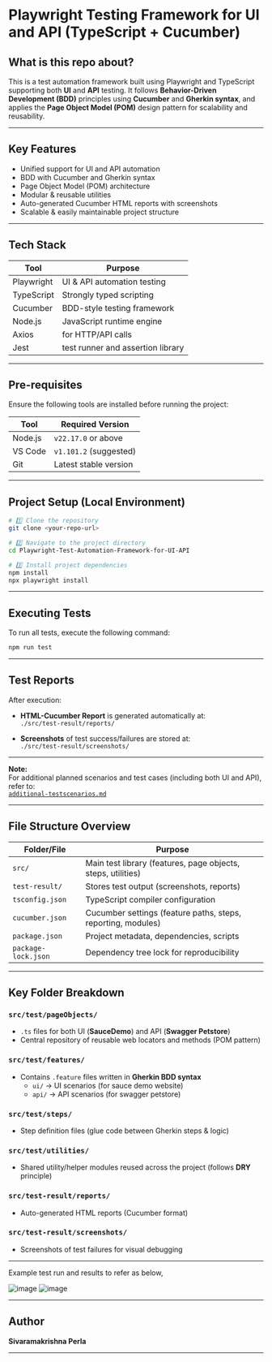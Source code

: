 #  Playwright Testing Framework for UI and API (TypeScript + Cucumber)

## What is this repo about?

This is a test automation framework built using Playwright and TypeScript supporting both **UI** and **API** testing. It follows **Behavior-Driven Development (BDD)** principles using **Cucumber** and **Gherkin syntax**, and applies the **Page Object Model (POM)** design pattern for scalability and reusability.

---

##  Key Features

-  Unified support for UI and API automation
-  BDD with Cucumber and Gherkin syntax  
-  Page Object Model (POM) architecture  
-  Modular & reusable utilities  
-  Auto-generated Cucumber HTML reports with screenshots  
-  Scalable & easily maintainable project structure  

---

## Tech Stack

| Tool        | Purpose                          |
|-------------|----------------------------------|
| Playwright  | UI & API automation testing      |
| TypeScript  | Strongly typed scripting         |
| Cucumber    | BDD-style testing framework      |
| Node.js     | JavaScript runtime engine        |
| Axios       | for HTTP/API calls               |
| Jest        | test runner and assertion library|

---

## Pre-requisites

Ensure the following tools are installed before running the project:

| Tool       | Required Version     |
|------------|----------------------|
| Node.js    | `v22.17.0` or above  |
| VS Code    | `v1.101.2` (suggested) |
| Git        | Latest stable version |

---

##  Project Setup (Local Environment)

```bash
# 1️⃣ Clone the repository
git clone <your-repo-url>

# 2️⃣ Navigate to the project directory
cd Playwright-Test-Automation-Framework-for-UI-API

# 3️⃣ Install project dependencies
npm install
npx playwright install
```

---

## Executing Tests

To run all tests, execute the following command:

```bash
npm run test
```

---

## Test Reports

After execution:

-  **HTML-Cucumber Report** is generated automatically at:  
  `./src/test-result/reports/`

-  **Screenshots** of test success/failures are stored at:  
  `./src/test-result/screenshots/`

---

 **Note:**  
For additional planned scenarios and test cases (including both UI and API), refer to:  
[`additional-testscenarios.md`](./additional-testscenarios.md)

---

##  File Structure Overview

| Folder/File             | Purpose                                                                |
|-------------------------|------------------------------------------------------------------------|
| `src/`                  | Main test library (features, page objects, steps, utilities)           |
| `test-result/`          | Stores test output (screenshots, reports)                              |
| `tsconfig.json`         | TypeScript compiler configuration                                      |
| `cucumber.json`         | Cucumber settings (feature paths, steps, reporting, modules)           |
| `package.json`          | Project metadata, dependencies, scripts                                |
| `package-lock.json`     | Dependency tree lock for reproducibility                               |

---

## Key Folder Breakdown

###  `src/test/pageObjects/`
- `.ts` files for both UI (**SauceDemo**) and API (**Swagger Petstore**)
- Central repository of reusable web locators and methods (POM pattern)

###  `src/test/features/`
- Contains `.feature` files written in **Gherkin BDD syntax**
  - `ui/` → UI scenarios (for sauce demo website)
  - `api/` → API scenarios (for swagger petstore)

###  `src/test/steps/`
- Step definition files (glue code between Gherkin steps & logic)

###  `src/test/utilities/`
- Shared utility/helper modules reused across the project (follows **DRY** principle)

###  `src/test-result/reports/`
- Auto-generated HTML reports (Cucumber format)

###  `src/test-result/screenshots/`
- Screenshots of test failures for visual debugging

---
Example test run and results to refer as below,

![image](https://github.com/user-attachments/assets/7b5b41d5-2deb-4a93-a039-67f896925a97)
![image](https://github.com/user-attachments/assets/1815def9-291e-43a0-8ffe-94da80acedc8)




---

##  Author

**Sivaramakrishna Perla**

---
